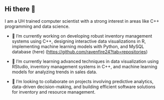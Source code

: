 ## Hi there 👋
I am a UH trained computer scientist with a strong interest in areas like C++ programming and data science.

- 🚀 I’m currently working on developing robust inventory management systems using C++, designing interactive data visualizations in R, implementing machine learning models with Python, and MySQL database (here) (https://github.com/ravenfire24?tab=repositories)
- 🌱 I’m currently learning advanced techniques in data visualization using RStudio, inventory management systems in C++, and machine learning models for analyzing trends in sales data.

- 👯 I’m looking to collaborate on projects involving predictive analytics, data-driven decision-making, and building efficient software solutions for inventory and resource management.
  
<!--
**ravenfire24/ravenfire24** is a ✨ _special_ ✨ repository because its `README.md` (this file) appears on your GitHub profile.

Here are some ideas to get you started:

- 🤔 I’m looking for help with ...
- 💬 Ask me about ...
- 📫 How to reach me: ...
- 😄 Pronouns: ...
- ⚡ Fun fact: ...
-->
